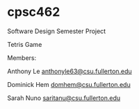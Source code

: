 # cpsc462
Software Design Semester Project

Tetris Game

Members:

Anthony Le        anthonyle63@csu.fullerton.edu

Dominick Hem      domhem@csu.fullerton.edu

Sarah Nuno        saritanu@csu.fullerton.edu
